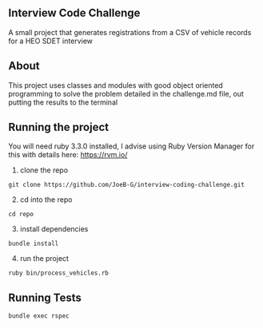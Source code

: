 ## Interview Code Challenge
A small project that generates registrations from a CSV of vehicle records for a HEO SDET interview

## About
This project uses classes and modules with good object oriented programming to solve the problem detailed in the challenge.md file, out putting the results to the terminal

## Running the project

You will need ruby 3.3.0 installed, I advise using Ruby Version Manager for this with details here: https://rvm.io/
1. clone the repo

```
git clone https://github.com/JoeB-G/interview-coding-challenge.git
```

2. cd into the repo

```
cd repo
```

3. install dependencies

```
bundle install
```

4. run the project

```
ruby bin/process_vehicles.rb
```
## Running Tests
```
bundle exec rspec 
```